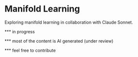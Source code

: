# Manifold Learning
Exploring manifold learning in collaboration with Claude Sonnet. 


*** in progress

*** most of the content is AI generated (under review)

*** feel free to contribute
